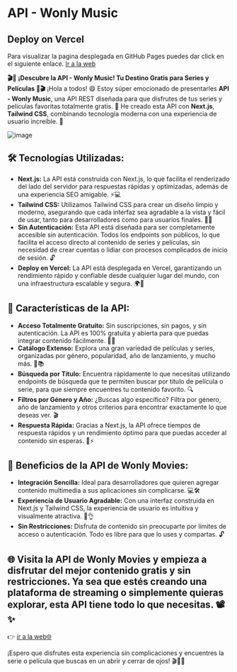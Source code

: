 # API - Wonly Music

## Deploy on Vercel
Para visualizar la pagina desplegada en GitHub Pages puedes dar click en el siguiente enlace. [Ir a la web](https://api-wonly-music.vercel.app)

**🎬🍿 ¡Descubre la API - Wonly Music! Tu Destino Gratis para Series y Películas 🍿🎬** ¡Hola a todos! 😄 Estoy súper emocionado de presentarles **API - Wonly Music**, una API REST diseñada para que disfrutes de tus series y películas favoritas totalmente gratis. 🎉 He creado esta API con **Next.js**, **Tailwind CSS**, combinando tecnología moderna con una experiencia de usuario increíble. 🚀

![image](https://github.com/user-attachments/assets/47866c41-98b4-4ff3-98d4-877bb743c993)


## 🛠️ Tecnologías Utilizadas:
- **Next.js:** La API está construida con Next.js, lo que facilita el renderizado del lado del servidor para respuestas rápidas y optimizadas, además de una experiencia SEO amigable. ⚡💻
- **Tailwind CSS:** Utilizamos Tailwind CSS para crear un diseño limpio y moderno, asegurando que cada interfaz sea agradable a la vista y fácil de usar, tanto para desarrolladores como para usuarios finales. 🎨📱
- **Sin Autenticación:** Esta API está diseñada para ser completamente accesible sin autenticación. Todos los endpoints son públicos, lo que facilita el acceso directo al contenido de series y películas, sin necesidad de crear cuentas o lidiar con procesos complicados de inicio de sesión. 🔓
- **Deploy en Vercel:** La API está desplegada en Vercel, garantizando un rendimiento rápido y confiable desde cualquier lugar del mundo, con una infraestructura escalable y segura. 🌍🚀

## 🚀 Características de la API:
- **Acceso Totalmente Gratuito:** Sin suscripciones, sin pagos, y sin autenticación. La API es 100% gratuita y abierta para que puedas integrar contenido fácilmente. 💸✨
- **Catálogo Extenso:** Explora una gran variedad de películas y series, organizadas por género, popularidad, año de lanzamiento, y mucho más. 🎥📚
- **Búsqueda por Título:** Encuentra rápidamente lo que necesitas utilizando endpoints de búsqueda que te permiten buscar por título de película o serie, para que siempre encuentres tu contenido favorito. 🔍
- **Filtros por Género y Año:** ¿Buscas algo específico? Filtra por género, año de lanzamiento y otros criterios para encontrar exactamente lo que deseas ver. 🎬
- **Respuesta Rápida:** Gracias a Next.js, la API ofrece tiempos de respuesta rápidos y un rendimiento óptimo para que puedas acceder al contenido sin esperas. 🚀⚡

## 🌟 Beneficios de la API de Wonly Movies:
- **Integración Sencilla:** Ideal para desarrolladores que quieren agregar contenido multimedia a sus aplicaciones sin complicarse. 💻🛠️
- **Experiencia de Usuario Agradable:** Con una interfaz construida en Next.js y Tailwind CSS, la experiencia de usuario es intuitiva y visualmente atractiva. 🎨👌
- **Sin Restricciones:** Disfruta de contenido sin preocuparte por límites de acceso o autenticación. Todo es libre para que lo uses y compartas. 🔓

## 🌐 Visita la API de Wonly Movies y empieza a disfrutar del mejor contenido gratis y sin restricciones. Ya sea que estés creando una plataforma de streaming o simplemente quieras explorar, esta API tiene todo lo que necesitas. 📽️✨

👉 [ir a la web🌐](https://api-wonly-music.vercel.app/)

¡Espero que disfrutes esta experiencia sin complicaciones y encuentres la serie o película que buscas en un abrir y cerrar de ojos! 🎬🚀🍿
